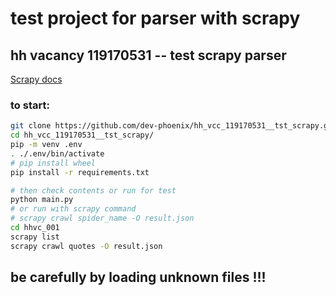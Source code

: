 # test project for parser with scrapy
## hh vacancy 119170531 -- test scrapy parser

[Scrapy docs](https://www.scrapy.org/)

### to start:
```sh
git clone https://github.com/dev-phoenix/hh_vcc_119170531__tst_scrapy.git
cd hh_vcc_119170531__tst_scrapy/
pip -m venv .env
. ./.env/bin/activate
# pip install wheel
pip install -r requirements.txt

# then check contents or run for test
python main.py
# or run with scrapy command
# scrapy crawl spider_name -O result.json
cd hhvc_001
scrapy list
scrapy crawl quotes -O result.json
```

## be carefully by loading unknown files !!!